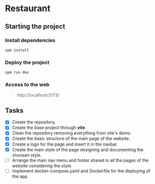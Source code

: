 # Restaurant
## Starting the project
### Install dependencies
`npm install`
### Deploy the project
`npm run dev`
### Access to the web
> http://localhost:5173/

## Tasks
- [X] Create the repository.
- [X] Create the base project through **vite**.
- [X] Clean the repository removing everything from vite's demo.
- [X] Create the basic structure of the main page of the website.
- [X] Create a logo for the page and insert it in the navbar.
- [X] Create the main style of the page designing and documenting the choosen style.
- [ ] Arrange the main nav menu and footer shared in all the pages of the website considering the style.
- [ ] Implement docker-compose.yaml and Dockerfile for the deploying of the app
